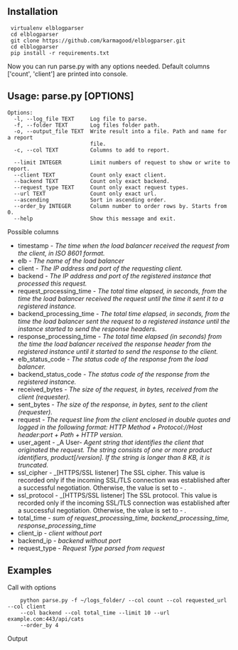 ## Installation
```
 virtualenv elblogparser
 cd elblogparser
 git clone https://github.com/karmagood/elblogparser.git
 cd elblogparser
 pip install -r requirements.txt
```
Now you can run parse.py with any options needed. Default columns ['count', 'client'] are printed into console.


## Usage: parse.py [OPTIONS]

```
Options:
  -l, --log_file TEXT     Log file to parse.
  -f, --folder TEXT       Log files folder path.
  -o, --output_file TEXT  Write result into a file. Path and name for a report
                          file.
  -c, --col TEXT          Columns to add to report.
                     
  --limit INTEGER         Limit numbers of request to show or write to report.
  --client TEXT           Count only exact client.
  --backend TEXT          Count only exact backend.
  --request_type TEXT     Count only exact request types.
  --url TEXT              Count only exact url.
  --ascending             Sort in ascending order.
  --order_by INTEGER      Column number to order rows by. Starts from 0.
  --help                  Show this message and exit.
```
Possible columns 
* timestamp \- _The time when the load balancer received the request from the client, in ISO 8601 format._
*  elb \- _The name of the load balancer_
*  client \- _The IP address and port of the requesting client._
*  backend \- _The IP address and port of the registered instance that processed this request._
*  request_processing_time \- _The total time elapsed, in seconds, from the time the load balancer received the request until the time it sent it to a registered instance._
*  backend_processing_time \- _The total time elapsed, in seconds, from the time the load balancer sent the request to a registered instance until the instance started to send the response headers._
*  response_processing_time \- _The total time elapsed (in seconds) from the time the load balancer received the response header from the registered instance until it started to send the response to the client._
*  elb_status_code \- _The status code of the response from the load balancer._
*  backend_status_code \- _The status code of the response from the registered instance._
*  received_bytes \- _The size of the request, in bytes, received from the client (requester)._
*  sent_bytes \- _The size of the response, in bytes, sent to the client (requester)._
*  request \- _The request line from the client enclosed in double quotes and logged in the following format: HTTP Method + Protocol://Host header:port + Path + HTTP version._
*  user_agent \- _A User\- _Agent string that identifies the client that originated the request. The string consists of one or more product identifiers, product[/version]. If the string is longer than 8 KB, it is truncated._
*  ssl_cipher \- _[HTTPS/SSL listener] The SSL cipher. This value is recorded only if the incoming SSL/TLS connection was established after a successful negotiation. Otherwise, the value is set to \- _._
*  ssl_protocol \- _[HTTPS/SSL listener] The SSL protocol. This value is recorded only if the incoming SSL/TLS connection was established after a successful negotiation. Otherwise, the value is set to \- _._
*  total_time \- _sum of request_processing_time, backend_processing_time, response_processing_time_
*  client_ip \- _client without port_
*  backend_ip \- _backend without port_
*  request_type \- _Request Type parsed from request_

## Examples

Call with options

```
    python parse.py -f ~/logs_folder/ --col count --col requested_url --col client
    --col backend --col total_time --limit 10 --url example.com:443/api/cats
    --order_by 4

```

Output

```
```